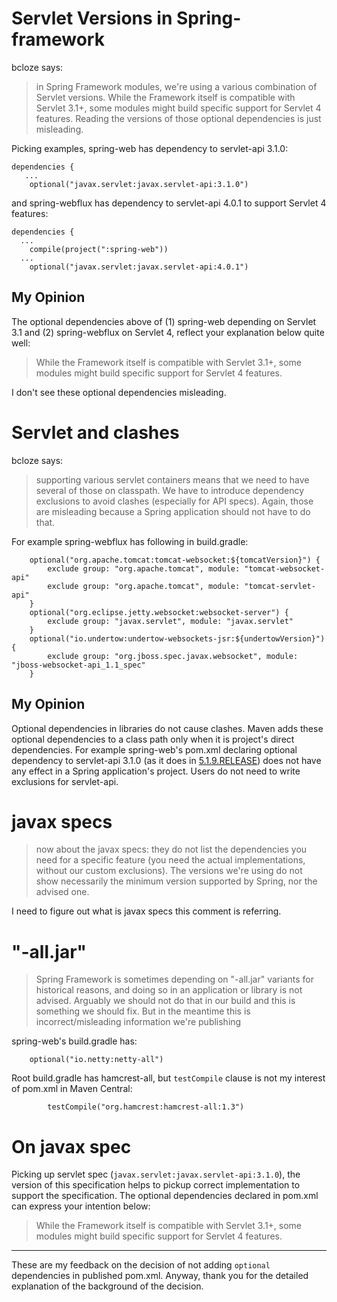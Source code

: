 # Servlet Versions in Spring-framework

bcloze says:

> in Spring Framework modules, we're using a various combination of Servlet versions. While the
> Framework itself is compatible with Servlet 3.1+, some modules might build specific support for
> Servlet 4 features. Reading the versions of those optional dependencies is just misleading.

Picking examples, spring-web has dependency to servlet-api 3.1.0:

```
dependencies {
   ...
	optional("javax.servlet:javax.servlet-api:3.1.0")
```

and spring-webflux has dependency to servlet-api 4.0.1 to support Servlet 4 features:

```
dependencies {
  ...
	compile(project(":spring-web"))
  ...
	optional("javax.servlet:javax.servlet-api:4.0.1")
```

## My Opinion

The optional dependencies above of (1) spring-web depending on Servlet 3.1 and (2) spring-webflux on
Servlet 4, reflect your explanation below quite well:

> While the Framework itself is compatible with Servlet 3.1+, some modules might build specific
> support for Servlet 4 features.

I don't see these optional dependencies misleading.

# Servlet and clashes

bcloze says:

> supporting various servlet containers means that we need to have several of those on classpath.
> We have to introduce dependency exclusions to avoid clashes (especially for API specs). Again,
> those are misleading because a Spring application should not have to do that.

For example spring-webflux has following in build.gradle:

```
	optional("org.apache.tomcat:tomcat-websocket:${tomcatVersion}") {
		exclude group: "org.apache.tomcat", module: "tomcat-websocket-api"
		exclude group: "org.apache.tomcat", module: "tomcat-servlet-api"
	}
	optional("org.eclipse.jetty.websocket:websocket-server") {
		exclude group: "javax.servlet", module: "javax.servlet"
	}
	optional("io.undertow:undertow-websockets-jsr:${undertowVersion}") {
		exclude group: "org.jboss.spec.javax.websocket", module: "jboss-websocket-api_1.1_spec"
	}
```

## My Opinion

Optional dependencies in libraries do not cause clashes. Maven adds these optional dependencies to
a class path only when it is project's direct dependencies.
For example spring-web's pom.xml declaring optional dependency to servlet-api 3.1.0 (as it does in
[5.1.9.RELEASE](https://search.maven.org/artifact/org.springframework/spring-web/5.1.9.RELEASE/jar))
does not have any effect in a Spring application's project. Users do not need to write exclusions
for servlet-api.



# javax specs

> now about the javax specs: they do not list the dependencies you need for a specific feature (you
> need the actual implementations, without our custom exclusions). The versions we're using do not
> show necessarily the minimum version supported by Spring, nor the advised one.

I need to figure out what is javax specs this comment is referring.

# "-all.jar" 

> Spring Framework is sometimes depending on "-all.jar" variants for historical reasons, and doing
> so in an application or library is not advised. Arguably we should not do that in our build and
> this is something we should fix. But in the meantime this is incorrect/misleading information
> we're publishing

spring-web's build.gradle has:
```
	optional("io.netty:netty-all")
```

Root build.gradle has hamcrest-all, but `testCompile` clause is not my interest of pom.xml in Maven
Central:

```
		testCompile("org.hamcrest:hamcrest-all:1.3")
```


# On javax spec

Picking up servlet spec (`javax.servlet:javax.servlet-api:3.1.0`), the version of this specification
helps to pickup correct implementation to support the specification. The optional dependencies
declared in pom.xml can express your intention below:

> While the Framework itself is compatible with Servlet 3.1+, some modules might build specific
> support for Servlet 4 features.

--------------

These are my feedback on the decision of not adding `optional` dependencies in published pom.xml.
Anyway, thank you for the detailed explanation of the background of the decision.


